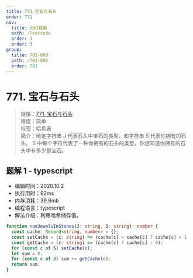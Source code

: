 ```yaml
---
title: 771.宝石与石头
order: 771
nav:
  title: 力扣题解
  path: /leetcode
  order: 3
  order: 3
group:
  title: 701-800
  path: /701-800
  order: 701
---
```


# 771. 宝石与石头

> 链接：[771. 宝石与石头](https://leetcode-cn.com/problems/jewels-and-stones/)  
> 难度：简单  
> 标签：哈希表  
> 简介：给定字符串 J 代表石头中宝石的类型，和字符串 S 代表你拥有的石头。 S 中每个字符代表了一种你拥有的石头的类型，你想知道你拥有的石头中有多少是宝石。

## 题解 1 - typescript

- 编辑时间：2020.10.2
- 执行用时：92ms
- 内存消耗：39.9mb
- 编程语言：typescript
- 解法介绍：利用哈希储存值。

```typescript
function numJewelsInStones(J: string, S: string): number {
  const cache: Record<string, number> = {};
  const setCache = (c: string) => (cache[c] = cache[c] ? cache[c] + 1 : 1);
  const getCache = (c: string) => (cache[c] ? cache[c] : 0);
  for (const c of S) setCache(c);
  let sum = 0;
  for (const c of J) sum += getCache(c);
  return sum;
}
```
